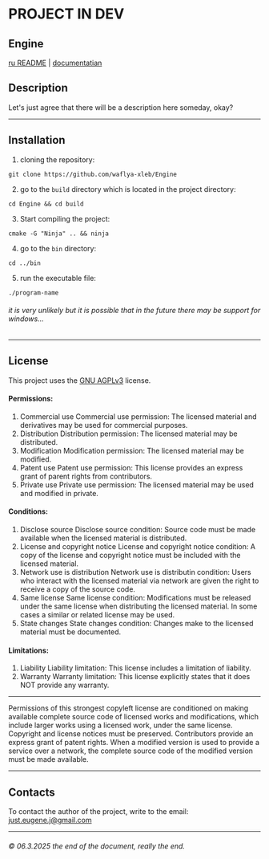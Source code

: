 # PROJECT IN DEV
## Engine
[ru README](https://github.com/waflya-xleb/Engine/blob/master/RU-README.md) | [documentatian](https://github.com/waflya-xleb/Engine/blob/master/docs/general%20documentation.md)
## Description
Let's just agree that there will be a description here someday, okay?
___
## Installation
1. cloning the repository:
~~~
git clone https://github.com/waflya-xleb/Engine
~~~
2. go to the `build` directory which is located in the project directory:
~~~
cd Engine && cd build
~~~
3. Start compiling the project:
~~~
cmake -G "Ninja" .. && ninja
~~~
4. go to the `bin` directory:
~~~
cd ../bin
~~~
5. run the executable file:
~~~
./program-name
~~~
###### it is very unlikely but it is possible that in the future there may be support for windows...
___
## License
This project uses the [GNU AGPLv3](https://github.com/waflya-xleb/Engine/blob/master/LICENSE.txt) license.
#### Permissions:
1. Commercial use
Commercial use permission: The licensed material and derivatives may be used for commercial purposes.
2. Distribution
Distribution permission: The licensed material may be distributed.
3. Modification
Modification permission: The licensed material may be modified.
4. Patent use
Patent use permission: This license provides an express grant of parent rights from contributors.
5. Private use
Private use permission: The licensed material may be used and modified in private.
#### Conditions:
1. Disclose source
Disclose source condition: Source code must be made available when the licensed material is distributed.
2. License and copyright notice
License and copyright notice condition: A copy of the license and copyright notice must be included with the licensed material.
3. Network use is distribution
Network use is distributin condition: Users who interact with the licensed material via network are given the right to receive a copy of the source code.
4. Same license
Same license condition: Modifications must be released under the same license when distributing the licensed material. In some cases a similar or related license may be used.
5. State changes
State changes condition: Changes make to the licensed material must be documented.
#### Limitations:
1. Liability
Liability limitation: This license includes a limitation of liability.
2. Warranty
Warranty limitation: This license explicitly states that it does NOT provide any warranty.
___
Permissions of this strongest copyleft license are conditioned on making available complete source code of licensed works and modifications, which include larger works using a licensed work, under the same license. Copyright and license notices must be preserved. Contributors provide an express grant of patent rights. When a modified version is used to provide a service over a network, the complete source code of the modified version must be made available.
___
## Contacts
To contact the author of the project, write to the email: just.eugene.j@gmail.com
___
###### © 06.3.2025 the end of the document, really the end.
